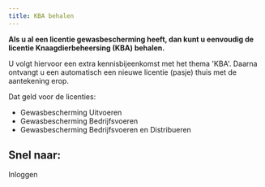 ```yaml
---
title: KBA behalen
---
```

**Als u al een licentie gewasbescherming heeft, dan kunt u eenvoudig de licentie Knaagdierbeheersing (KBA) behalen.**

U volgt hiervoor een extra kennisbijeenkomst met het thema 'KBA'. Daarna ontvangt u een automatisch een nieuwe licentie (pasje) thuis met de aantekening erop.

Dat geld voor de licenties:

* Gewasbescherming Uitvoeren
* Gewasbescherming Bedrijfsvoeren
* Gewasbescherming Bedrijfsvoeren en Distribueren

## Snel naar:

<link-container>
<link-button to="https://erkenningen.nl">Inloggen</link-button>
</link-container>
